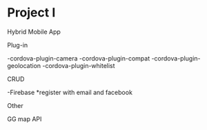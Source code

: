 # Project I

Hybrid Mobile App

Plug-in

-cordova-plugin-camera
-cordova-plugin-compat
-cordova-plugin-geolocation
-cordova-plugin-whitelist

CRUD

-Firebase *register with email and facebook

Other

GG map API

